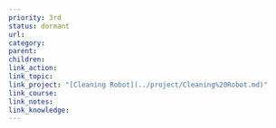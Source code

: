 ```yaml
---
priority: 3rd
status: dormant
url: 
category: 
parent: 
children: 
link_action: 
link_topic: 
link_project: "[Cleaning Robot](../project/Cleaning%20Robot.md)"
link_course: 
link_notes: 
link_knowledge: 
---
```

